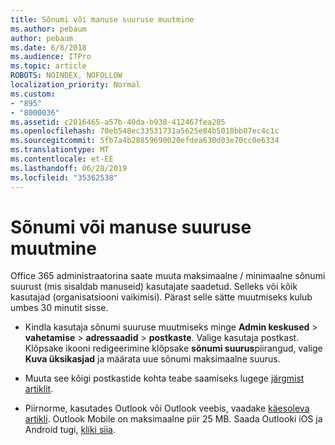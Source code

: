 ```yaml
---
title: Sõnumi või manuse suuruse muutmine
ms.author: pebaum
author: pebaum
ms.date: 6/8/2018
ms.audience: ITPro
ms.topic: article
ROBOTS: NOINDEX, NOFOLLOW
localization_priority: Normal
ms.custom:
- "895"
- "8000036"
ms.assetid: c2016465-a57b-40da-b938-412467fea205
ms.openlocfilehash: 70eb548ec33531731a5625e84b5010bb07ec4c1c
ms.sourcegitcommit: 5fb7a4b28859690020efdea630d03e70cc0e6334
ms.translationtype: MT
ms.contentlocale: et-EE
ms.lasthandoff: 06/28/2019
ms.locfileid: "35362538"
---
```

# <a name="changing-message-or-attachment-size"></a>Sõnumi või manuse suuruse muutmine

Office 365 administraatorina saate muuta maksimaalne / minimaalne sõnumi suurust (mis sisaldab manuseid) kasutajate saadetud. Selleks või kõik kasutajad (organisatsiooni vaikimisi). Pärast selle sätte muutmiseks kulub umbes 30 minutit sisse.
  
- Kindla kasutaja sõnumi suuruse muutmiseks minge **Admin keskused** \> **vahetamise** \> **adressaadid** \> **postkaste**. Valige kasutaja postkast. Klõpsake ikooni redigeerimine klõpsake **sõnumi suurus**piirangud, valige **Kuva üksikasjad** ja määrata uue sõnumi maksimaalne suurus.

- Muuta see kõigi postkastide kohta teabe saamiseks lugege [järgmist artiklit](https://www.microsoft.com/microsoft-365/blog/2015/04/15/office-365-now-supports-larger-email-messages-up-to-150-mb/).

- Piirnorme, kasutades Outlook või Outlook veebis, vaadake [käesoleva artikli](https://technet.microsoft.com/library/exchange-online-limits.aspx#MessageLimits). Outlook Mobile on maksimaalne piir 25 MB. Saada Outlooki iOS ja Android tugi, [kliki siia](https://support.office.com/article/Get-in-app-help-for-Outlook-for-iOS-and-Android-218a22d1-9fa5-4889-b689-de1c63493243).
